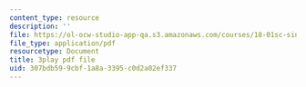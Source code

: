 ```yaml
---
content_type: resource
description: ''
file: https://ol-ocw-studio-app-qa.s3.amazonaws.com/courses/18-01sc-single-variable-calculus-fall-2010/307bdb599cbf1a8a3395c0d2a02ef337_BSAA0akmPEU.pdf
file_type: application/pdf
resourcetype: Document
title: 3play pdf file
uid: 307bdb59-9cbf-1a8a-3395-c0d2a02ef337
---
```

